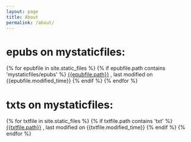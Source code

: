 ```yaml
---
layout: page
title: About
permalink: /about/
---
```




epubs on mystaticfiles:
====
{% for epubfile in site.static_files %}
{% if epubfile.path contains 'mystaticfiles/epubs' %}
  <a href="{{site.baseurl}}{{epubfile.path}}">{{epubfile.path}}</a> , last modified on {{epubfile.modified_time}}
{% endif %}
{% endfor %}


txts on mystaticfiles:
====
{% for txtfile in site.static_files %}
{% if txtfile.path contains 'txt' %}
  <a href="{{site.baseurl}}{{epub.path}}">{{txtfile.path}}</a> , last modified on {{txtfile.modified_time}}
{% endif %}
{% endfor %}
